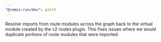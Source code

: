 ```yaml
---
"@remix-run/dev": patch
---
```


Resolve imports from route modules across the graph back to the virtual module created by the v2 routes plugin. This fixes issues where we would duplicate portions of route modules that were imported.
